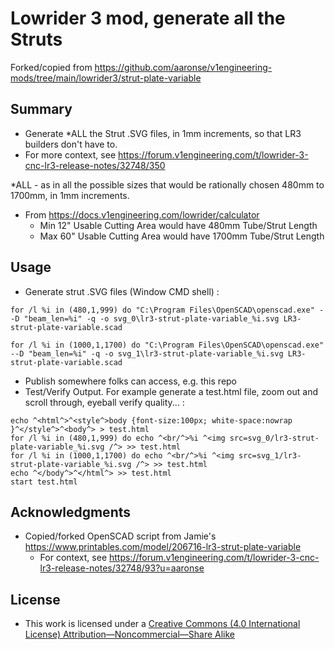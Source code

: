 # Lowrider 3 mod, generate all the Struts

Forked/copied from https://github.com/aaronse/v1engineering-mods/tree/main/lowrider3/strut-plate-variable

## Summary
- Generate *ALL the Strut .SVG files, in 1mm increments, so that LR3 builders don't have to.
- For more context, see https://forum.v1engineering.com/t/lowrider-3-cnc-lr3-release-notes/32748/350

*ALL - as in all the possible sizes that would be rationally chosen 480mm to 1700mm, in 1mm increments.
- From https://docs.v1engineering.com/lowrider/calculator
  - Min 12" Usable Cutting Area would have 480mm Tube/Strut Length
  - Max 60" Usable Cutting Area would have 1700mm Tube/Strut Length 
 

## Usage
- Generate strut .SVG files (Window CMD shell) :
```
for /l %i in (480,1,999) do "C:\Program Files\OpenSCAD\openscad.exe" --D "beam_len=%i" -q -o svg_0\lr3-strut-plate-variable_%i.svg LR3-strut-plate-variable.scad

for /l %i in (1000,1,1700) do "C:\Program Files\OpenSCAD\openscad.exe" --D "beam_len=%i" -q -o svg_1\lr3-strut-plate-variable_%i.svg LR3-strut-plate-variable.scad
```
- Publish somewhere folks can access, e.g. this repo
- Test/Verify Output.  For example generate a test.html file, zoom out and scroll through, eyeball verify quality... :
```
echo ^<html^>^<style^>body {font-size:100px; white-space:nowrap }^</style^>^<body^> > test.html
for /l %i in (480,1,999) do echo ^<br/^>%i ^<img src=svg_0/lr3-strut-plate-variable_%i.svg /^> >> test.html
for /l %i in (1000,1,1700) do echo ^<br/^>%i ^<img src=svg_1/lr3-strut-plate-variable_%i.svg /^> >> test.html
echo ^</body^>^</html^> >> test.html
start test.html
```

## Acknowledgments
- Copied/forked OpenSCAD script from Jamie's https://www.printables.com/model/206716-lr3-strut-plate-variable
  - For context, see https://forum.v1engineering.com/t/lowrider-3-cnc-lr3-release-notes/32748/93?u=aaronse


## License
- This work is licensed under a [Creative Commons (4.0 International License) Attribution—Noncommercial—Share Alike](http://creativecommons.org/licenses/by-nc-sa/4.0/)
